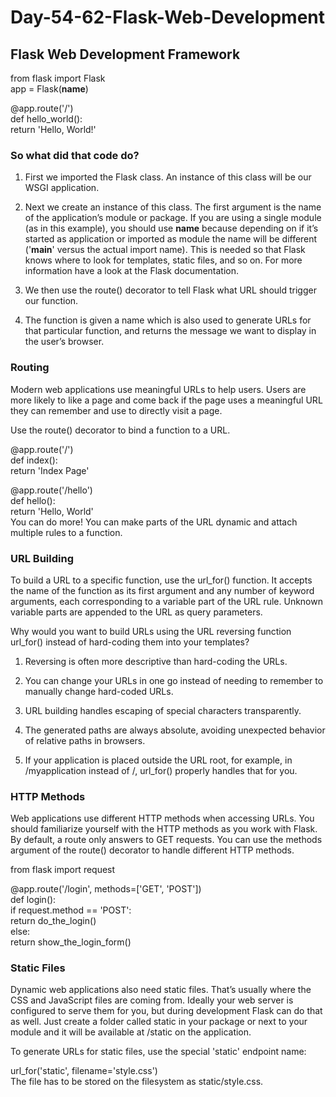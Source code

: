 # Day-54-62-Flask-Web-Development
## Flask Web Development Framework

from flask import Flask  
app = Flask(__name__)  

@app.route('/')  
def hello_world():  
return 'Hello, World!'  

### So what did that code do?

1. First we imported the Flask class. An instance of this class will be our WSGI application.

2. Next we create an instance of this class. The first argument is the name of the application’s module or package. If you are using a single module (as in this example), you should use __name__ because depending on if it’s started as application or imported as module the name will be different ('__main__' versus the actual import name). This is needed so that Flask knows where to look for templates, static files, and so on. For more information have a look at the Flask documentation.

3. We then use the route() decorator to tell Flask what URL should trigger our function.

4. The function is given a name which is also used to generate URLs for that particular function, and returns the message we want to display in the user’s browser.  

### Routing
Modern web applications use meaningful URLs to help users. Users are more likely to like a page and come back if the page uses a meaningful URL they can remember and use to directly visit a page.  

Use the route() decorator to bind a function to a URL.  

@app.route('/')  
def index():  
      return 'Index Page'  
  
@app.route('/hello')  
def hello():  
      return 'Hello, World'  
You can do more! You can make parts of the URL dynamic and attach multiple rules to a function.

### URL Building
To build a URL to a specific function, use the url_for() function. It accepts the name of the function as its first argument and any number of keyword arguments, each corresponding to a variable part of the URL rule. Unknown variable parts are appended to the URL as query parameters.  

Why would you want to build URLs using the URL reversing function url_for() instead of hard-coding them into your templates?  

1. Reversing is often more descriptive than hard-coding the URLs.  

2. You can change your URLs in one go instead of needing to remember to manually change hard-coded URLs.  

3. URL building handles escaping of special characters transparently.  

4. The generated paths are always absolute, avoiding unexpected behavior of relative paths in browsers.  

5. If your application is placed outside the URL root, for example, in /myapplication instead of /, url_for() properly handles that for you.  

### HTTP Methods
Web applications use different HTTP methods when accessing URLs. You should familiarize yourself with the HTTP methods as you work with Flask. By default, a route only answers to GET requests. You can use the methods argument of the route() decorator to handle different HTTP methods.

from flask import request  

@app.route('/login', methods=['GET', 'POST'])  
def login():  
    if request.method == 'POST':  
        return do_the_login()  
    else:  
        return show_the_login_form()
### Static Files
Dynamic web applications also need static files. That’s usually where the CSS and JavaScript files are coming from. Ideally your web server is configured to serve them for you, but during development Flask can do that as well. Just create a folder called static in your package or next to your module and it will be available at /static on the application.  

To generate URLs for static files, use the special 'static' endpoint name:  

url_for('static', filename='style.css')  
The file has to be stored on the filesystem as static/style.css.


